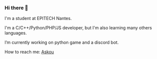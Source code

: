 ### Hi there 👋

I'm a student at EPITECH Nantes.

I'm a C/C++/Python/PHP/JS developer, but I'm also learning many others languages.

I’m currently working on python game and a discord bot.

How to reach me: [Askou](https://twitter.com/BabyAskou)

<!--<p align='center'>
  <a href="#"><img src="https://github-readme-stats.vercel.app/api/top-langs/?username=TrueBabyChaise&hide=shaderlab,css,hlsl,cmake&langs_count=6&layout=compact&theme=synthwave"></a>
</p> -->
<!--
**TrueBabyChaise/TrueBabyChaise** is a ✨ _special_ ✨ repository because its `README.md` (this file) appears on your GitHub profile.

Here are some ideas to get you started:

- 🔭 I’m currently working on ...
- 🌱 I’m currently learning ...
- 👯 I’m looking to collaborate on ...
- 🤔 I’m looking for help with ...
- 💬 Ask me about ...
- 📫 How to reach me: ...
- 😄 Pronouns: ...
- ⚡ Fun fact: ...
-->
